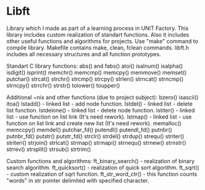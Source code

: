 # Libft
Library which I made as part of a learning process in UNIT Factory.
This library includes custom realization of standart functions. Also it includes other useful functions and algorithms for projects. 
Use "make" command to compile library. Makefile contains make, clean, fclean commands.
libft.h includes all necessary structures and all function prototypes.

Standart C library functions:
abs() and fabs()
atoi()
isalnum()
isalpha()
isdigit()
isprint()
memchr()
memcmp()
memcpy()
memmove()
memset()
putchar()
strcat()
strchr()
strcmp()
strcpy()
strlen()
strncat()
strncmp()
strncpy()
strrchr()
strstr()
tolower()
toupper()

Additional ~nix and other functions (due to project subject):
bzero()
isascii()
itoa()
lstadd() - linked list - add node function.
lstdel() - linked list - delete list function.
lstdelone() - linked list - delete node function.
lstiter() - linked list - use function on list link (It's need rework).
lstmap() - linked list - use function on list link and create new list  (It's need rework).
memalloc()
memccpy()
memdel()
putchar_fd()
putendl()
putendl_fd()
putnbr()
putnbr_fd()
putstr()
putstr_fd()
strclr()
strdel()
strdup()
strequ()
striter()
striteri()
strjoin()
strlcat()
strmap()
strmapi()
strnequ()
strnew()
strnstr()
strrev()
strsplit()
strsub()
strtrim()

Custom functions and algorithms:
ft_binary_search() - realization of binary search algorithm.
ft_quicksort() - realization of quick sort algorithm.
ft_sqrt() - custom realization of sqrt function.
ft_str_word_ctr() - this function counts "words" in str pointer delimited with specified character.
